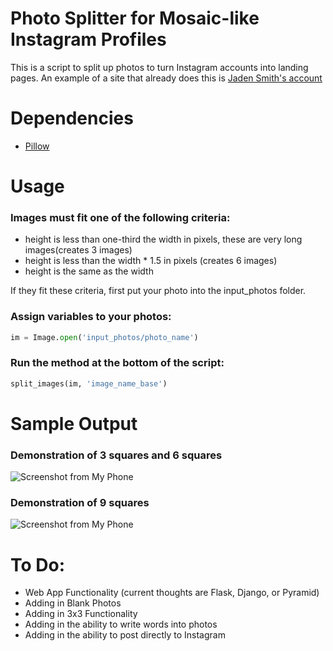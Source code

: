 Photo Splitter for Mosaic-like Instagram Profiles
=================================================

This is a script to split up photos to turn Instagram accounts into landing pages. An example of a site that already does this is [Jaden Smith's account](https://www.instagram.com/c.syresmith/?hl=en)

# Dependencies

* [Pillow](https://pillow.readthedocs.io/en/latest/)

# Usage

### Images must fit one of the following criteria:

* height is less than one-third the width in pixels, these are very long images(creates 3 images)
* height is less than the width * 1.5 in pixels (creates 6 images)
* height is the same as the width

If they fit these criteria, first put your photo into the input_photos folder.

### Assign variables to your photos:

```python
im = Image.open('input_photos/photo_name')
```

### Run the method at the bottom of the script:

```python
split_images(im, 'image_name_base')
```

# Sample Output

### Demonstration of 3 squares and 6 squares
![Screenshot from My Phone](https://github.com/guozhaonan/insta_landing/blob/master/md_images/screenshot1.jpg)

### Demonstration of 9 squares

![Screenshot from My Phone](https://github.com/guozhaonan/insta_landing/blob/master/md_images/screenshot2.jpg)

# To Do:

* Web App Functionality (current thoughts are Flask, Django, or Pyramid)
* Adding in Blank Photos
* Adding in 3x3 Functionality
* Adding in the ability to write words into photos
* Adding in the ability to post directly to Instagram
